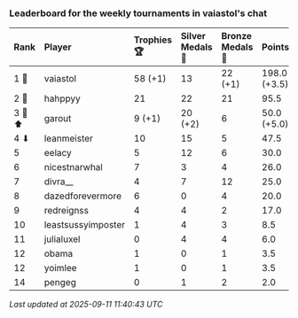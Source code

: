 ### Leaderboard for the weekly tournaments in vaiastol's chat

| Rank   | Player             | Trophies 🏆 | Silver Medals 🥈 | Bronze Medals 🥉 | Points       |
|:-------|:-------------------|:------------|:-----------------|:-----------------|:-------------|
| 1 🥇   | vaiastol           | 58 (+1)     | 13               | 22 (+1)          | 198.0 (+3.5) |
| 2 🥈   | hahppyy            | 21          | 22               | 21               | 95.5         |
| 3 🥉 ⬆ | garout             | 9 (+1)      | 20 (+2)          | 6                | 50.0 (+5.0)  |
| 4 ⬇    | leanmeister        | 10          | 15               | 5                | 47.5         |
| 5      | eelacy             | 5           | 12               | 6                | 30.0         |
| 6      | nicestnarwhal      | 7           | 3                | 4                | 26.0         |
| 7      | divra__            | 4           | 7                | 12               | 25.0         |
| 8      | dazedforevermore   | 6           | 0                | 4                | 20.0         |
| 9      | redreignss         | 4           | 4                | 2                | 17.0         |
| 10     | leastsussyimposter | 1           | 4                | 3                | 8.5          |
| 11     | julialuxel         | 0           | 4                | 4                | 6.0          |
| 12     | obama              | 1           | 0                | 1                | 3.5          |
| 12     | yoimlee            | 1           | 0                | 1                | 3.5          |
| 14     | pengeg             | 0           | 1                | 2                | 2.0          |

_Last updated at 2025-09-11 11:40:43 UTC_
